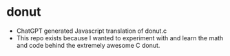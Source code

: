 # donut

- ChatGPT generated Javascript translation of donut.c
- This repo exists because I wanted to experiment with and learn the math and code behind the extremely awesome C donut. 
